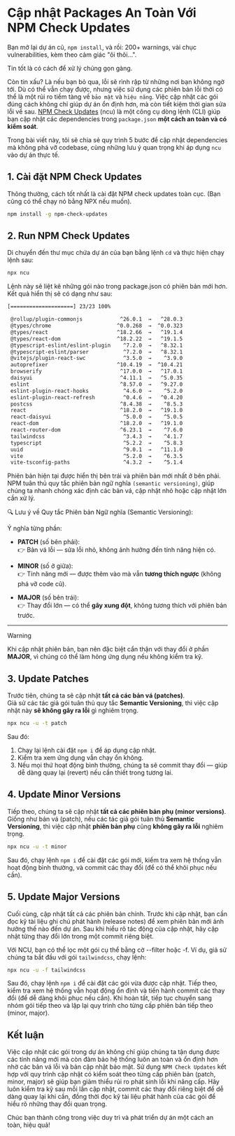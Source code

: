 # Cập nhật Packages An Toàn Với NPM Check Updates

Bạn mở lại dự án cũ, `npm install`, và rồi: 200+ warnings, vài chục vulnerabilities, kèm theo cảm giác "ôi thôi...".

Tin tốt là có cách để xử lý chúng gọn gàng.

Còn tin xấu? Là nếu bạn bỏ qua, lỗi sẽ rình rập từ những nơi bạn không ngờ tới. Dù có thể vẫn chạy được, nhưng việc sử dụng các phiên bản lỗi thời có thể là một rủi ro tiềm tàng về `bảo mật` và `hiệu năng`. Việc cập nhật các gói đúng cách không chỉ giúp dự án ổn định hơn, mà còn tiết kiệm thời gian sửa lỗi về sau. [NPM Check Updates](https://www.npmjs.com/package/npm-check-updates) (ncu) là một công cụ dòng lệnh (CLI) giúp bạn cập nhật các dependencies trong `package.json` **một cách an toàn và có kiểm soát**.

Trong bài viết này, tôi sẽ chia sẻ quy trình 5 bước để cập nhật dependencies mà không phá vỡ codebase, cùng những lưu ý quan trọng khi áp dụng `ncu` vào dự án thực tế.

## 1. Cài đặt NPM Check Updates

Thông thường, cách tốt nhất là cài đặt NPM check updates toàn cục. (Bạn cũng có thể chạy nó bằng NPX nếu muốn).

```bash
npm install -g npm-check-updates
```

## 2. Run NPM Check Updates

Di chuyển đến thư mục chứa dự án của bạn bằng lệnh `cd` và thực hiện chạy lệnh sau:

```bash
npx ncu
```

Lệnh này sẽ liệt kê những gói nào trong package.json có phiên bản mới hơn. Kết quả hiển thị sẽ có dạng như sau:

```bash
[====================] 23/23 100%

 @rollup/plugin-commonjs            ^26.0.1  →   ^28.0.3
 @types/chrome                     ^0.0.268  →  ^0.0.323
 @types/react                      ^18.2.66  →   ^19.1.4
 @types/react-dom                  ^18.2.22  →   ^19.1.5
 @typescript-eslint/eslint-plugin    ^7.2.0  →   ^8.32.1
 @typescript-eslint/parser           ^7.2.0  →   ^8.32.1
 @vitejs/plugin-react-swc            ^3.5.0  →    ^3.9.0
 autoprefixer                      ^10.4.19  →  ^10.4.21
 browserify                         ^17.0.0  →   ^17.0.1
 daisyui                            ^4.11.1  →   ^5.0.35
 eslint                             ^8.57.0  →   ^9.27.0
 eslint-plugin-react-hooks           ^4.6.0  →    ^5.2.0
 eslint-plugin-react-refresh         ^0.4.6  →   ^0.4.20
 postcss                            ^8.4.38  →    ^8.5.3
 react                              ^18.2.0  →   ^19.1.0
 react-daisyui                       ^5.0.0  →    ^5.0.5
 react-dom                          ^18.2.0  →   ^19.1.0
 react-router-dom                   ^6.23.1  →    ^7.6.0
 tailwindcss                         ^3.4.3  →    ^4.1.7
 typescript                          ^5.2.2  →    ^5.8.3
 uuid                                ^9.0.1  →   ^11.1.0
 vite                                ^5.2.0  →    ^6.3.5
 vite-tsconfig-paths                 ^4.3.2  →    ^5.1.4

 ```

Phiên bản hiện tại được hiển thị bên trái và phiên bản mới nhất ở bên phải. NPM tuân thủ quy tắc phiên bản ngữ nghĩa `(semantic versioning)`, giúp chúng ta nhanh chóng xác định các bản vá, cập nhật nhỏ hoặc cập nhật lớn cần xử lý.

🔍 Lưu ý về Quy tắc Phiên bản Ngữ nghĩa (Semantic Versioning):

Ý nghĩa từng phần:

- **PATCH** (số bên phải):  
  👉 Bản vá lỗi — sửa lỗi nhỏ, không ảnh hưởng đến tính năng hiện có.

- **MINOR** (số ở giữa):  
  👉 Tính năng mới — được thêm vào mà vẫn **tương thích ngược** (không phá vỡ code cũ).

- **MAJOR** (số bên trái):  
  👉 Thay đổi lớn — có thể **gây xung đột**, không tương thích với phiên bản trước.

---

> [!WARNING]
> Khi cập nhật phiên bản, bạn nên đặc biệt cẩn thận với thay đổi ở phần **MAJOR**, vì chúng có thể làm hỏng ứng dụng nếu không kiểm tra kỹ.

## 3. Update Patches

Trước tiên, chúng ta sẽ cập nhật **tất cả các bản vá (patches)**.  
Giả sử các tác giả gói tuân thủ quy tắc **Semantic Versioning**, thì việc cập nhật này **sẽ không gây ra lỗi** gì nghiêm trọng.

```bash
npx ncu -u -t patch
```

Sau đó:
1. Chạy lại lệnh cài đặt `npm i` để áp dụng cập nhật.
2. Kiểm tra xem ứng dụng vẫn chạy ổn không.
3. Nếu mọi thứ hoạt động bình thường, chúng ta sẽ commit thay đổi — giúp dễ dàng quay lại (revert) nếu cần thiết trong tương lai.

## 4. Update Minor Versions

Tiếp theo, chúng ta sẽ cập nhật **tất cả các phiên bản phụ (minor versions)**. Giống như bản vá (patch), nếu các tác giả gói tuân thủ **Semantic Versioning**, thì việc cập nhật **phiên bản phụ** cũng **không gây ra lỗi** nghiêm trọng.

```bash
npx ncu -u -t minor
```

Sau đó, chạy lệnh `npm i` để cài đặt các gói mới, kiểm tra xem hệ thống vẫn hoạt động bình thường, và commit các thay đổi (để có thể khôi phục nếu cần).

## 5. Update Major Versions

Cuối cùng, cập nhật tất cả các phiên bản chính. Trước khi cập nhật, bạn cần đọc kỹ tài liệu ghi chú phát hành (release notes) để xem phiên bản mới ảnh hưởng thế nào đến dự án. Sau khi hiểu rõ tác động của cập nhật, hãy cập nhật từng thay đổi lớn trong một commit riêng biệt.

Với NCU, bạn có thể lọc một gói cụ thể bằng cờ --filter hoặc -f. Ví dụ, giả sử chúng ta bắt đầu với gói `tailwindcss`, chạy lệnh:

```bash
npx ncu -u -f tailwindcss
```

Sau đó, chạy lệnh `npm i` để cài đặt các gói vừa được cập nhật. Tiếp theo, kiểm tra xem hệ thống vẫn hoạt động ổn định và tiến hành commit các thay đổi (để dễ dàng khôi phục nếu cần). Khi hoàn tất, tiếp tục chuyển sang nhóm gói tiếp theo và lặp lại quy trình cho từng cấp phiên bản tiếp theo (minor, major).

## Kết luận
Việc cập nhật các gói trong dự án không chỉ giúp chúng ta tận dụng được các tính năng mới mà còn đảm bảo hệ thống luôn an toàn và ổn định hơn nhờ các bản vá lỗi và bản cập nhật bảo mật. Sử dụng `NPM Check Updates` kết hợp với quy trình cập nhật có kiểm soát theo từng cấp phiên bản (patch, minor, major) sẽ giúp bạn giảm thiểu rủi ro phát sinh lỗi khi nâng cấp. Hãy luôn kiểm tra kỹ sau mỗi lần cập nhật, commit các thay đổi riêng biệt để dễ dàng quay lại khi cần, đồng thời đọc kỹ tài liệu phát hành của các gói để hiểu rõ những thay đổi quan trọng.

Chúc bạn thành công trong việc duy trì và phát triển dự án một cách an toàn, hiệu quả!